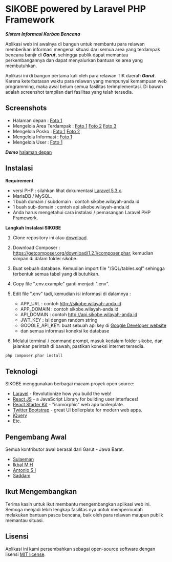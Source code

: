 # SIKOBE powered by Laravel PHP Framework
***Sistem Informasi Korban Bencana***

Aplikasi web ini awalnya di bangun untuk membantu para relawan memberikan informasi mengenai situasi dari semua area yang terdampak bencana banjir di ***Garut***, sehingga publik dapat memantau perkembangannya dan dapat menyalurkan bantuan ke area yang membutuhkan.

Aplikasi ini di bangun pertama kali oleh para relawan TIK daerah ***Garut***. Karena keterbatasan waktu para relawan yang mempunyai kemampuan web programming, maka awal belum semua fasilitas terimplementasi. Di bawah adalah screenshot tampilan dari fasilitas yang telah tersedia.

## Screenshots
- Halaman depan : [Foto 1](https://github.com/feelinc/sikobe/blob/master/SCREENSHOTS/homepage-1.jpg)
- Mengelola Area Terdampak : [Foto 1](https://github.com/feelinc/sikobe/blob/master/SCREENSHOTS/area-management-1.jpg) [Foto 2](https://github.com/feelinc/sikobe/blob/master/SCREENSHOTS/area-management-2.jpg) [Foto 3](https://github.com/feelinc/sikobe/blob/master/SCREENSHOTS/area-management-3.jpg) 
- Mengelola Posko : [Foto 1](https://github.com/feelinc/sikobe/blob/master/SCREENSHOTS/post-management-1.jpg) [Foto 2](https://github.com/feelinc/sikobe/blob/master/SCREENSHOTS/post-management-2.jpg)
- Mengelola Informasi : [Foto 1](https://github.com/feelinc/sikobe/blob/master/SCREENSHOTS/information-management-1.jpg)
- Mengelola User : [Foto 1](https://github.com/feelinc/sikobe/blob/master/SCREENSHOTS/user-management-1.jpg)

***Demo*** [halaman depan](https://sikobe.sulaeman.com)

## Instalasi

**Requirement**
- versi PHP : silahkan lihat dokumentasi [Laravel 5.3.x](https://laravel.com/docs/5.3/installation#server-requirements).
- MariaDB / MySQL.
- 1 buah domain / subdomain : contoh sikobe.wilayah-anda.id
- 1 buah sub-domain : contoh api.sikobe.wilayah-anda.id
- Anda harus mengetahui cara instalasi / pemasangan Laravel PHP Framework.

**Langkah Instalasi SIKOBE**

1) Clone repository ini atau [download](https://github.com/feelinc/sikobe/archive/master.zip).

2) Download Composer : https://getcomposer.org/download/1.2.1/composer.phar, kemudian simpan di dalam folder sikobe.

3) Buat sebuah database. Kemudian import file "/SQL/tables.sql" sehingga terbentuk semua tabel yang di butuhkan.

4) Copy file ".env.example" ganti menjadi ".env".

5) Edit file ".env" tadi, kemudian isi informasi di dalamnya :
   - APP_URL : contoh http://sikobe.wilayah-anda.id
   - APP_DOMAIN : contoh sikobe.wilayah-anda.id
   - API_DOMAIN : contoh http://api.sikobe.wilayah-anda.id
   - JWT_KEY : isi dengan random string
   - GOOGLE_API_KEY: buat sebuah api key di [Google Developer website](https://developers.google.com/maps/documentation/javascript/)
   - dan semua informasi koneksi ke database

6) Melalui terminal / command prompt, masuk kedalam folder sikobe, dan jalankan perintah di bawah, pastikan koneksi internet tersedia.
```sh
php composer.phar install
```

## Teknologi

SIKOBE menggunakan berbagai macam proyek open source:

* [Laravel](https://laravel.com) - Revolutionize how you build the web!
* [React JS](https://facebook.github.io/react/) - a JavaScript Library for building user interfaces!
* [React Starter Kit](https://github.com/kriasoft/react-starter-kit) - "isomorphic" web app boilerplate.
* [Twitter Bootstrap](http://getbootstrap.com/) - great UI boilerplate for modern web apps.
* [jQuery](https://jquery.com/)
* Etc.
 
## Pengembang Awal
Semua kontributor awal berasal dari Garut - Jawa Barat.
* [Sulaeman](https://github.com/feelinc) 
* [Ikbal M H](https://github.com/iqbalhikmat)
* [Antonio S I](https://github.com/antoniosai)
* [Saddam](https://github.com/saddamalmahali)

## Ikut Mengembangkan
Terima kasih untuk ikut membantu mengembangkan aplikasi web ini. Semoga menjadi lebih lengkap fasilitas nya untuk mempermudah melakukan bantuan pasca bencana, baik oleh para relawan maupun publik memantau situasi.

## Lisensi

Aplikasi ini kami persembahkan sebagai open-source software dengan lisensi [MIT license](http://opensource.org/licenses/MIT).
